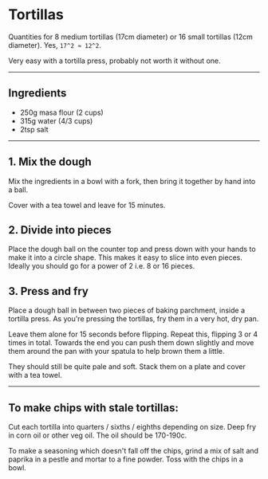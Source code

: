 # Tortillas

Quantities for 8 medium tortillas (17cm diameter) or 16 small tortillas (12cm
diameter). Yes, `17^2 ≈ 12^2`.

Very easy with a tortilla press, probably not worth it without one.

---

## Ingredients

- 250g masa flour (2 cups)
- 315g water (4/3 cups)
- 2tsp salt

---

## 1. Mix the dough

Mix the ingredients in a bowl with a fork, then bring it together by hand into a
ball.

Cover with a tea towel and leave for 15 minutes.

## 2. Divide into pieces

Place the dough ball on the counter top and press down with your hands to make
it into a circle shape. This makes it easy to slice into even pieces. Ideally
you should go for a power of 2 i.e. 8 or 16 pieces.

## 3. Press and fry

Place a dough ball in between two pieces of baking parchment, inside a tortilla
press. As you're pressing the tortillas, fry them in a very hot, dry pan.

Leave them alone for 15 seconds before flipping. Repeat this, flipping 3 or 4
times in total. Towards the end you can push them down slightly and move them
around the pan with your spatula to help brown them a little.

They should still be quite pale and soft. Stack them on a plate and cover with a
tea towel.

---

## To make chips with stale tortillas:

Cut each tortilla into quarters / sixths / eighths depending on size. Deep fry
in corn oil or other veg oil. The oil should be 170-190c.

To make a seasoning which doesn't fall off the chips, grind a mix of salt and
paprika in a pestle and mortar to a fine powder. Toss with the chips in a bowl.
